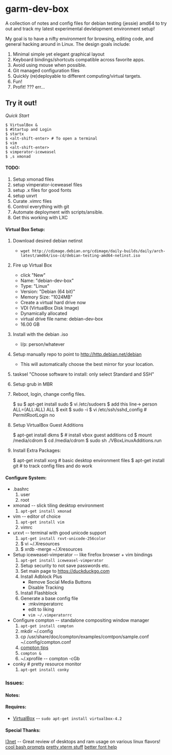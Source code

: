 garm-dev-box
============

A collection of notes and config files for debian testing (jessie) amd64
to try out and track my latest experimental devlelopment environment setup!

My goal is to have a nifty environment for browsing, editing code, and general
hacking around in Linux.  The design goals include:
1. Minimal simple yet elegant graphical layout
1. Keyboard bindings/shortcuts compatible across favorite apps.
1. Avoid using mouse when possible.
1. Git managed configuration files
1. Quickly (re)deployable to different computing/virtual targets.
1. Fun!
1. Profit! ??? err...

Try it out!
-----------

*Quick Start*

    $ VirtualBox &
    $ #Startup and Login
    $ startx
    $ <alt-shift-enter> # To open a terminal
    $ vim
    $ <alt-shift-enter>
    $ vimperator-iceweasel
    $ ,s xmonad

#### TODO:

1. Setup xmonad files
1. setup vimperator-iceweasel files
1. setup .x files for good fonts
1. setup uxvrt
1. Curate .vimrc files
1. Control everything with git
1. Automate deployment with scripts/ansible.
1. Get this working with LXC

#### Virtual Box Setup:

1. Download desired debian netinst
    * `wget http://cdimage.debian.org/cdimage/daily-builds/daily/arch-latest/amd64/iso-cd/debian-testing-amd64-netinst.iso`
1. Fire up Virtual Box 
    * click "New"
    * Name: "debian-dev-box"
    * Type: "Linux"
    * Version: "Debian (64 bit)"
    * Memory Size: "1024MB"
    * Create a virtual hard drive now
    * VDI (VirtualBox Disk Image)
    * Dynamically allocated
    * virtual drive file name: debian-dev-box
    * 16.00 GB
1. Install with the debian .iso
    * l/p: person/whatever
1. Setup manually repo to point to http://http.debian.net/debian
    * This will automatically choose the best mirror for your location.
1. tasksel "Choose software to install: only select Standard and SSH"
1. Setup grub in MBR
1. Reboot, login, change config files.

    $ su
    $ apt-get install sudo
    $ vi /etc/sudoers
    $ add this line-> person ALL=(ALL:ALL) ALL
    $ exit
    $ sudo -i
    $ vi /etc/ssh/sshd_config # PermitRootLogin no

1. Setup VirtualBox Guest Additions

    $ apt-get install dkms
    $ # install vbox guest additions cd
    $ mount /media/cdrom
    $ cd /media/cdrom
    $ sudo sh ./VBoxLinuxAdditions.run

1. Install Extra Packages:

    $ apt-get install xorg   # basic desktop environment files
    $ apt-get install git    # to track config files and do work

#### Configure System:

* .bashrc
    1. user
    1. root
* xmonad -- slick tiling desktop environment
    1. `apt-get install xmonad`
* vim -- editor of choice
    1. `apt-get install vim` 
    1. vimrc
* urxvt -- terminal with good unicode support
    1. `apt-get install rxvt-unicode-256color`
    1. $ vi ~/.Xresources
    1. $ xrdb -merge ~/.Xresources
* Setup iceweasel-vimperator -- like firefox browser + vim bindings
    1. `apt-get install iceweasel-vimperator`
    1. Setup security to not save passwords etc.
    1. Set main page to https://duckduckgo.com
    1. Install Adblock Plus
        * Remove Social Media Buttons
        * Disable Tracking            
    1. Install Flashblock
    1. Generate a base config file
        * :mkvimperatorrc
        * edit to liking
        * `vim ~/.vimperatorrc`
* Configure compton -- standalone compositing window manager
    1. `apt-get install compton`
    1. mkdir ~/.config
    1. cp /usr/share/doc/compton/examples/comtpon/sample.conf ~/.config/compton.conf
    1. [compton tips](http://duncanlock.net/blog/2013/06/07/how-to-switch-to-compton-for-beautiful-tear-free-compositing-in-xfce/)
    1. `compton &`
    1. ~/.xprofile -- compton -cGb
* conky # pretty resource monitor
    1. `apt-get install conky`

### Issues:

#### Notes:

#### Requires:
* [VirtualBox](https://www.virtualbox.org/wiki/Downloads/) -- `sudo apt-get install virtualbox-4.2`

#### Special Thanks:
[l3net](http://l3net.wordpress.com/2013/04/30/lightweight-debian-lxde-desktop-from-scratch/) -- Great review of desktops and ram usage on various linux flavors!
[cool bash prompts](http://makandracards.com/makandra/1090-customize-your-bash-prompt)
[pretty xterm stuff](http://unix4lyfe.org/xterm/)
[better font help](http://community.linuxmint.com/tutorial/view/1021)
